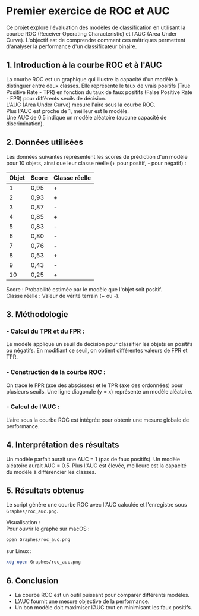 # Premier exercice de ROC et AUC
Ce projet explore l'évaluation des modèles de classification en utilisant la courbe ROC (Receiver Operating Characteristic) et l'AUC (Area Under Curve).
L'objectif est de comprendre comment ces métriques permettent d'analyser la performance d'un classificateur binaire.

## 1. Introduction à la courbe ROC et à l'AUC
La courbe ROC est un graphique qui illustre la capacité d'un modèle à distinguer entre deux classes.
Elle représente le taux de vrais positifs (True Positive Rate - TPR) en fonction du taux de faux positifs 
(False Positive Rate - FPR) pour différents seuils de décision.  
L'AUC (Area Under Curve) mesure l'aire sous la courbe ROC.  
Plus l'AUC est proche de 1, meilleur est le modèle.  
Une AUC de 0.5 indique un modèle aléatoire (aucune capacité de discrimination).  

## 2. Données utilisées
Les données suivantes représentent les scores de prédiction d'un modèle pour 10 objets, ainsi que leur classe réelle 
(+ pour positif, - pour négatif) :

| Objet | Score | Classe réelle |
|-------|-------|---------------|
| 1     | 0,95  | +             |
| 2     | 0,93  | +             |
| 3     | 0,87  | -             |
| 4     | 0,85  | +             |
| 5     | 0,83  | -             |
| 6     | 0,80  | -             |
| 7     | 0,76  | -             |
| 8     | 0,53  | +             |
| 9     | 0,43  | -             |
| 10    | 0,25  | +             |

Score : Probabilité estimée par le modèle que l'objet soit positif.  
Classe réelle : Valeur de vérité terrain (+ ou -).

## 3. Méthodologie
### - Calcul du TPR et du FPR :
Le modèle applique un seuil de décision pour classifier les objets en positifs ou négatifs.
En modifiant ce seuil, on obtient différentes valeurs de FPR et TPR.

### - Construction de la courbe ROC :
On trace le FPR (axe des abscisses) et le TPR (axe des ordonnées) pour plusieurs seuils.
Une ligne diagonale (y = x) représente un modèle aléatoire.
### - Calcul de l'AUC :

L’aire sous la courbe ROC est intégrée pour obtenir une mesure globale de performance.

## 4. Interprétation des résultats
Un modèle parfait aurait une AUC = 1 (pas de faux positifs).
Un modèle aléatoire aurait AUC = 0.5.
Plus l'AUC est élevée, meilleure est la capacité du modèle à différencier les classes.

## 5. Résultats obtenus
Le script génère une courbe ROC avec l'AUC calculée et l'enregistre sous ``Graphes/roc_auc.png``.

Visualisation :  
Pour ouvrir le graphe sur macOS :
```bash
open Graphes/roc_auc.png
```

sur Linux : 
```bash
xdg-open Graphes/roc_auc.png
```

## 6. Conclusion
- La courbe ROC est un outil puissant pour comparer différents modèles.  
- L’AUC fournit une mesure objective de la performance.  
- Un bon modèle doit maximiser l’AUC tout en minimisant les faux positifs.